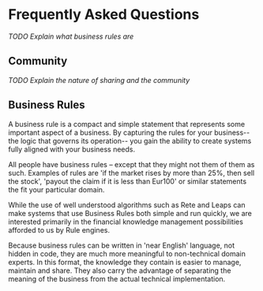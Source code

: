 # Frequently Asked Questions

_TODO Explain what business rules are_

## Community ##

_TODO Explain the nature of sharing and the community_

## Business Rules ##

A business rule is a compact and simple statement that represents some important aspect of a business. By capturing the rules for your business--the logic that governs its operation-- you gain the ability to create systems fully aligned with your business needs.

All people have business rules – except that they might not them of them as such. Examples of rules are 'if the market rises by more than 25%, then sell the stock', 'payout the claim if it is less than Eur100' or similar statements the fit your particular domain.

While the use of well understood algorithms such as Rete and Leaps can make systems that use Business Rules both simple and run quickly, we are interested primarily in the financial knowledge management possibilities afforded to us by Rule engines.

Because business rules can be written in 'near English' language, not hidden in code, they are much more meaningful to non-technical domain experts. In this format, the knowledge they contain is easier to manage, maintain and share. They also carry the advantage of separating the meaning of the business from the actual technical implementation.
<!--stackedit_data:
eyJoaXN0b3J5IjpbODYxNzQzMjUzXX0=
-->